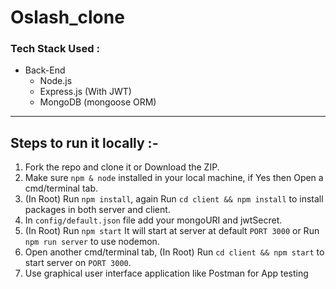 # Oslash_clone
### Tech Stack Used :
- Back-End
  - Node.js
  - Express.js (With JWT)
  - MongoDB (mongoose ORM)

---

## Steps to run it locally :-

1. Fork the repo and clone it or Download the ZIP.
2. Make sure `npm & node` installed in your local machine, if Yes then Open a cmd/terminal tab.
3. (In Root) Run `npm install`, again Run `cd client && npm install` to install packages in both server and client.
4. In `config/default.json` file add your mongoURI and jwtSecret.
5. (In Root) Run `npm start` It will start at server at default `PORT 3000` or Run `npm run server` to use nodemon.
6. Open another cmd/terminal tab, (In Root) Run `cd client && npm start` to start server on `PORT 3000`.
7. Use graphical user interface application like Postman for App testing 
